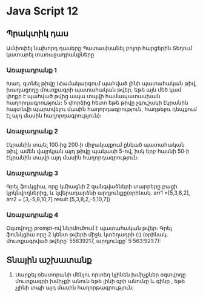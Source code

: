 # Java Script 12

## Պրակտիկ դաս

Ամփոփել նախորդ դասերը
Պատասխանել բոլոր հարցերին
Տեղում կատարել տառաջադրանքները

### Առաջադրանք 1

Խաղ․ գտնել թիվը (Համակարգում պահված լինի պատահական թիվ, խաղացողը մուտքագրի պատահական թվեր, եթե այն մեծ կամ փոքր է պահված թվից ապա տպվի համապատասխան հաղորդագրություն։ 5 փորձից հետո եթե թիվը չգուշակի էկրանին հայտնվի պարտվելու մասին հաղորդագրություն, հաղթելու դեպքում էլ այդ մասին հաղորդագրություն)։

### Առաջադրանք 2

էկրանին տպել 100֊ից 200֊ի միջակայքում ընկած պատահական թիվ, ամեն վայրկյան այդ թիվը պակասի 5-ով, իսկ երբ հասնի 50֊ի էկրանին տպվի այդ մասին հաղորդագրություն։

### Առաջադրանք 3

Գրել ֆուկցիա, որը կմիացնի 2 զանգվածների տարրերը բացի կրկնվողներից, և կվերադարձնի արդյունքը(օրինակ․ arr1 =[5,3,8,2], arr2 = [3,-5,8,10,7] result [5,3,8,2,-5,10,7])
### Առաջադրանք 4

Օգտվողը prompt-ով ներմուծում է պատահական թվեր։ Գրել ֆունկցիա որը 2 կենտ թվերի միջև կտեղադրի (:) (օրինակ․ մուտքագրված թվերը՝ 55639217, արդյունքը՝ 5:563:921:7):

## Տնային աշխատանք

1. Սարքել ռեստորանի մենյու որտեղ կլինեն խմիչքներ օգտվողը մուտքագրի խմիչքի անուն եթե լինի գրի անունը և գինը , եթե չլինի տպի այդ մասին հաղորթագրություն:
